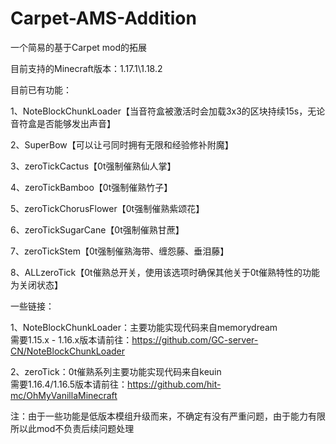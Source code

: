 # Carpet-AMS-Addition
一个简易的基于Carpet mod的拓展

目前支持的Minecraft版本：1.17.1\1.18.2

目前已有功能：<br>

1、NoteBlockChunkLoader【当音符盒被激活时会加载3x3的区块持续15s，无论音符盒是否能够发出声音】

2、SuperBow【可以让弓同时拥有无限和经验修补附魔】

3、zeroTickCactus【0t强制催熟仙人掌】

4、zeroTickBamboo【0t强制催熟竹子】

5、zeroTickChorusFlower【0t强制催熟紫颂花】

6、zeroTickSugarCane【0t强制催熟甘蔗】

7、zeroTickStem【0t强制催熟海带、缠怨藤、垂泪藤】

8、ALLzeroTick【0t催熟总开关，使用该选项时确保其他关于0t催熟特性的功能为关闭状态】

一些链接：

1、NoteBlockChunkLoader：主要功能实现代码来自memorydream<br>
需要1.15.x - 1.16.x版本请前往：https://github.com/GC-server-CN/NoteBlockChunkLoader

2、zeroTick：0t催熟系列主要功能实现代码来自keuin<br>
需要1.16.4/1.16.5版本请前往：https://github.com/hit-mc/OhMyVanillaMinecraft

注：由于一些功能是低版本模组升级而来，不确定有没有严重问题，由于能力有限所以此mod不负责后续问题处理
